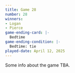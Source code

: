 ```yaml
---
title: Game 28
number: 28
winners: 
- Logan
- Pierce
game-ending-card: |-
  Bedtime
game-ending-condition: |-
  Bedtime: tie
played-date: April 12, 2025
---
```

Some info about the game TBA.
